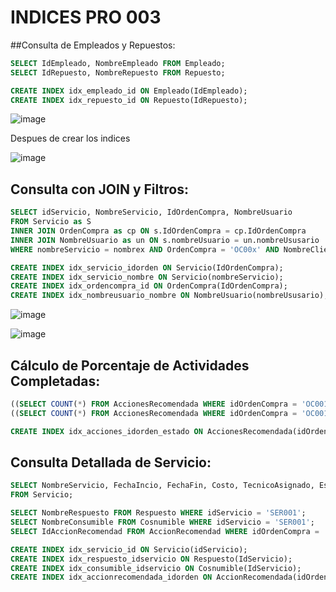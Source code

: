 # INDICES PRO 003 
##Consulta de Empleados y Repuestos:
 ```sql
SELECT IdEmpleado, NombreEmpleado FROM Empleado;
SELECT IdRepuesto, NombreRepuesto FROM Repuesto;

CREATE INDEX idx_empleado_id ON Empleado(IdEmpleado);
CREATE INDEX idx_repuesto_id ON Repuesto(IdRepuesto);

 ```
![image](https://github.com/RenzoAr10/DBD-KomaqService/assets/121067321/4d19b946-7214-4e2c-917c-6958b882a136)

 Despues de crear los indices
 

![image](https://github.com/RenzoAr10/DBD-KomaqService/assets/121067321/be9ae2dc-c704-4813-b20b-50d038872479)


## Consulta con JOIN y Filtros:
 ```sql
SELECT idServicio, NombreServicio, IdOrdenCompra, NombreUsuario 
FROM Servicio as S
INNER JOIN OrdenCompra as cp ON s.IdOrdenCompra = cp.IdOrdenCompra
INNER JOIN NombreUsuario as un ON s.nombreUsuario = un.nombreUsusario
WHERE nombreServicio = nombrex AND OrdenCompra = 'OC00x' AND NombreCliente = 'nombreclientex';

CREATE INDEX idx_servicio_idorden ON Servicio(IdOrdenCompra);
CREATE INDEX idx_servicio_nombre ON Servicio(nombreServicio);
CREATE INDEX idx_ordencompra_id ON OrdenCompra(IdOrdenCompra);
CREATE INDEX idx_nombreusuario_nombre ON NombreUsuario(nombreUsusario);
 ```
![image](https://github.com/RenzoAr10/DBD-KomaqService/assets/121067321/c369dfa0-e560-411c-a51c-c4e40acc3203)


![image](https://github.com/RenzoAr10/DBD-KomaqService/assets/121067321/72f60bf7-8632-40b0-ac6f-51ae96f80486)


## Cálculo de Porcentaje de Actividades Completadas:
 ```sql
((SELECT COUNT(*) FROM AccionesRecomendada WHERE idOrdenCompra = 'OC001' and Estado = 'COMPLETADO') as CantidadActividadesFinalizadas) / 
((SELECT COUNT(*) FROM AccionesRecomendada WHERE idOrdenCompra = 'OC001') as CantidadActividades) as PorcentajeCompletado;

CREATE INDEX idx_acciones_idorden_estado ON AccionesRecomendada(idOrdenCompra, Estado);
 ```
## Consulta Detallada de Servicio:
 ```sql
SELECT NombreServicio, FechaIncio, FechaFin, Costo, TecnicoAsignado, EstadoServicio, NombreConsumible, NombreRespuesto
FROM Servicio;

SELECT NombreRespuesto FROM Respuesto WHERE idServicio = 'SER001';
SELECT NombreConsumible FROM Cosnumible WHERE idServicio = 'SER001';
SELECT IdAccionRecomendad FROM AccionRecomendad WHERE idOrdenCompra = 'OCP001';

CREATE INDEX idx_servicio_id ON Servicio(idServicio);
CREATE INDEX idx_respuesto_idservicio ON Respuesto(IdServicio);
CREATE INDEX idx_consumible_idservicio ON Cosnumible(IdServicio);
CREATE INDEX idx_accionrecomendada_idorden ON AccionRecomendada(idOrdenCompra);
 ```
